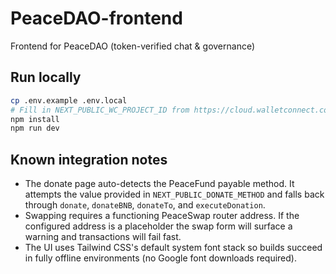 # PeaceDAO-frontend

Frontend for PeaceDAO (token-verified chat & governance)

## Run locally

```bash
cp .env.example .env.local
# Fill in NEXT_PUBLIC_WC_PROJECT_ID from https://cloud.walletconnect.com/
npm install
npm run dev
```

## Known integration notes

- The donate page auto-detects the PeaceFund payable method. It attempts the value provided in `NEXT_PUBLIC_DONATE_METHOD` and falls back through `donate`, `donateBNB`, `donateTo`, and `executeDonation`.
- Swapping requires a functioning PeaceSwap router address. If the configured address is a placeholder the swap form will surface a warning and transactions will fail fast.
- The UI uses Tailwind CSS's default system font stack so builds succeed in fully offline environments (no Google font downloads required).
